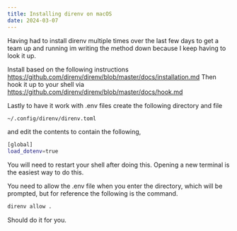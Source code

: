 ```yaml
---
title: Installing direnv on macOS
date: 2024-03-07
---
```


Having had to install direnv multiple times over the last few days to get a team up and running im writing the method down because I keep having to look it up.

Install based on the following instructions <https://github.com/direnv/direnv/blob/master/docs/installation.md>
Then hook it up to your shell via <https://github.com/direnv/direnv/blob/master/docs/hook.md>

Lastly to have it work with .env files create the following directory and file

```bash
~/.config/direnv/direnv.toml
```

and edit the contents to contain the following,

```bash
[global]
load_dotenv=true
```

You will need to restart your shell after doing this. Opening a new terminal is the easiest way to do this.

You need to allow the .env file when you enter the directory, which will be prompted, but for reference the following is the command.

```bash
direnv allow .

```

Should do it for you.
